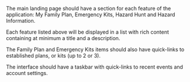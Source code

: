 The main landing page should have a section for each feature of the application: My Family Plan, Emergency Kits, Hazard Hunt and Hazard Information.

Each feature listed above will be displayed in a list with rich content containing at minimum a title and a description.

The Family Plan and Emergency Kits items should also have quick-links to established plans, or kits (up to 2 or 3).

The interface should have a taskbar with quick-links to recent events and account settings.
